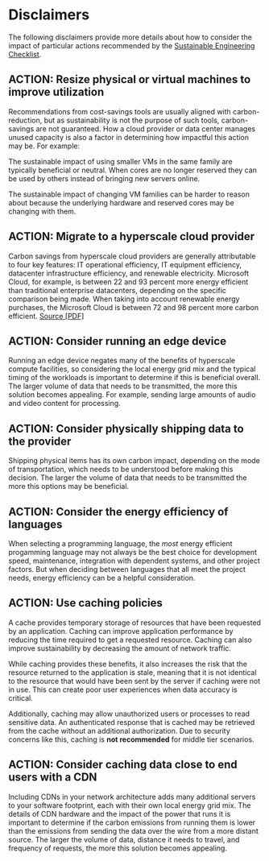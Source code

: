 # Disclaimers

The following disclaimers provide more details about how to consider the impact of particular actions recommended by the [Sustainable Engineering Checklist](./README.md#sustainabile-engineering-checklist).

## ACTION: Resize physical or virtual machines to improve utilization

Recommendations from cost-savings tools are usually aligned with carbon-reduction, but as sustainability is not the purpose of such tools, carbon-savings are not guaranteed. How a cloud provider or data center manages unused capacity is also a factor in determining how impactful this action may be. For example:

The sustainable impact of using smaller VMs in the same family are typically beneficial or neutral. When cores are no longer reserved they can be used by others instead of bringing new servers online.

The sustainable impact of changing VM families can be harder to reason about because the underlying hardware and reserved cores may be changing with them.

## ACTION: Migrate to a hyperscale cloud provider

Carbon savings from hyperscale cloud providers are generally attributable to four key features: IT operational efficiency, IT equipment efficiency, datacenter infrastructure efficiency, and renewable electricity. Microsoft Cloud, for example, is between 22 and 93 percent more energy efficient than traditional enterprise datacenters, depending on the specific comparison being made. When taking into account renewable energy purchases, the Microsoft Cloud is between 72 and 98 percent more carbon efficient. [Source [PDF]](https://download.microsoft.com/download/7/3/9/739BC4AD-A855-436E-961D-9C95EB51DAF9/Microsoft_Cloud_Carbon_Study_2018.pdf)

## ACTION: Consider running an edge device

Running an edge device negates many of the benefits of hyperscale compute facilities, so considering the local energy grid mix and the typical timing of the workloads is important to determine if this is beneficial overall.  The larger volume of data that needs to be transmitted, the more this solution becomes appealing. For example, sending large amounts of audio and video content for processing.

## ACTION: Consider physically shipping data to the provider

Shipping physical items has its own carbon impact, depending on the mode of transportation, which needs to be understood before making this decision.  The larger the volume of data that needs to be transmitted the more this options may be beneficial.

## ACTION: Consider the energy efficiency of languages

When selecting a programming language, the _most_ energy efficient progamming language may not always be the best choice for development speed, maintenance, integration with dependent systems, and other project factors. But when deciding between languages that all meet the project needs, energy efficiency can be a helpful consideration.

## ACTION: Use caching policies

A cache provides temporary storage of resources that have been requested by an application. Caching can improve application performance by reducing the time required to get a requested resource. Caching can also improve sustainability by decreasing the amount of network traffic.

While caching provides these benefits, it also increases the risk that the resource returned to the application is stale, meaning that it is not identical to the resource that would have been sent by the server if caching were not in use. This can create poor user experiences when data accuracy is critical.

Additionally, caching may allow unauthorized users or processes to read sensitive data. An authenticated response that is cached may be retrieved from the cache without an additional authorization. Due to security concerns like this, caching is **not recommended** for middle tier scenarios.

## ACTION: Consider caching data close to end users with a CDN

Including CDNs in your network architecture adds many additional servers to your software footprint, each with their own  local energy grid mix.  The details of CDN hardware and the impact of the power that runs it is important to determine if the carbon emissions from running them is lower than the emissions from sending the data over the wire from a more distant source.  The larger the volume of data, distance it needs to travel, and frequency of requests, the more this solution becomes appealing.
